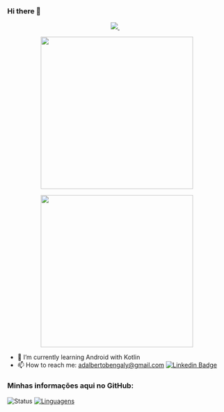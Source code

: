 ### Hi there 👋

<p align='center'> 
  <a href="https://www.linkedin.com/in/adalbertomidon/">
    <img src="https://img.shields.io/badge/linkedin-%230077B5.svg?&style=for-the-badge&logo=linkedin&logoColor=white" />
  </a>&nbsp;&nbsp;
</p>

<p align='center'>
  <a href="#"><img src="https://github-readme-stats.vercel.app/api?username=adalbertobengaly&show_icons=true&count_private=true&theme=dark" width="350"></a>
</p>

<p align='center'> 
  <a href="#"><img src="https://github-readme-stats.vercel.app/api/top-langs/?username=adalbertobengaly&theme=dark" width="350"></a>
</p>

- 🌱 I’m currently learning Android with Kotlin
- 📫 How to reach me: adalbertobengaly@gmail.com    [![Linkedin Badge](https://img.shields.io/badge/-LinkedIn-blue?style=flat-square&logo=Linkedin&logoColor=white&link=https://www.linkedin.com/in/adalbertomidon/)](https://www.linkedin.com/in/adalbertomidon/)

### Minhas informações aqui no GitHub:

![Status](https://github-readme-stats.vercel.app/api?username=adalbertobengaly) [![Linguagens](https://github-readme-stats.vercel.app/api/top-langs/?username=adalbertobengaly&layout=compact)](https://github.com/adalbertobengaly)



